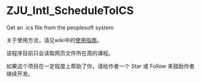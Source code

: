 # ZJU_Intl_ScheduleToICS
Get an .ics file from the peoplesoft system

关于使用方法，请见wiki中的[使用指南](https://github.com/Phemon/ZJU_Intl_ScheduleToICS/wiki/%E4%BD%BF%E7%94%A8%E6%8C%87%E5%8D%97)。

该程序目前只会读取网页文件所在周的课程。

如果这个项目在一定程度上帮助了你，请给作者一个 Star 或 Follow 来鼓励作者继续开发。
